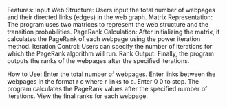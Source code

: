 Features:
Input Web Structure: Users input the total number of webpages and their directed links (edges) in the web graph.
Matrix Representation: The program uses two matrices to represent the web structure and the transition probabilities.
PageRank Calculation: After initializing the matrix, it calculates the PageRank of each webpage using the power iteration method.
Iteration Control: Users can specify the number of iterations for which the PageRank algorithm will run.
Rank Output: Finally, the program outputs the ranks of the webpages after the specified iterations.



How to Use:
Enter the total number of webpages.
Enter links between the webpages in the format r c where r links to c. Enter 0 0 to stop.
The program calculates the PageRank values after the specified number of iterations.
View the final ranks for each webpage.

